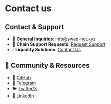 # Contact us

## **Contact & Support**

* 📧 **General Inquiries**: [info@swap-net.xyz](mailto:info@swap-net.xyz)
* 🔗 **Chain Support Requests**: [Request Support](mailto:info@swap-net.xyz?subject=Request%20for%20Chain%20Support)
* 💧 **Liquidity Solutions**: [Contact Us](mailto:info@swap-net.xyz?subject=Request%20for%20Liquidity%20Support)

## 🔗 Community & Resources

* 🐙 [GitHub](https://github.com/swapnet-xyz)
* 💬 [Telegram](https://t.me/swapnetxyz)
* 🐦 [Twitter/X](https://twitter.com/xinxingliu86)
* 💼 [LinkedIn](https://www.linkedin.com/in/xinxing-liu-1621ab16/)
